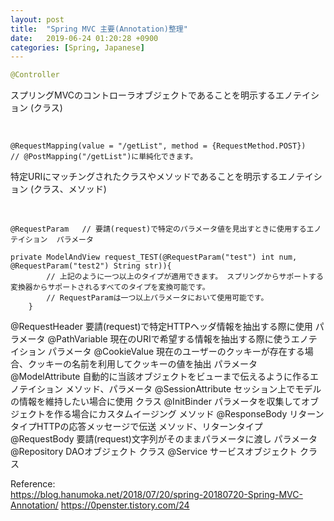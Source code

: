 ```yaml
---
layout: post
title:  "Spring MVC 主要(Annotation)整理"
date:   2019-06-24 01:20:28 +0900
categories: [Spring, Japanese]
---
```


```java
@Controller
```
スプリングMVCのコントローラオブジェクトであることを明示するエノテイション	(クラス)

&nbsp;

```spring
@RequestMapping(value = "/getList", method = {RequestMethod.POST})
// @PostMapping("/getList")に単純化できます。　
```
特定URIにマッチングされたクラスやメソッドであることを明示するエノテイション	(クラス、メソッド)       　　　　

&nbsp;

```spring
@RequestParam	// 要請(request)で特定のパラメータ値を見出すときに使用するエノテイション	パラメータ

private ModelAndView request_TEST(@RequestParam("test") int num,
@RequestParam("test2") String str)){
        // 上記のように一つ以上のタイプが適用できます。 スプリングからサポートする変換器からサポートされるすべてのタイプを変換可能です。
        // RequestParamは一つ以上パラメータにおいて使用可能です。
    }
```

@RequestHeader	要請(request)で特定HTTPヘッダ情報を抽出する際に使用	パラメータ
@PathVariable	現在のURIで希望する情報を抽出する際に使うエノテイション	パラメータ
@CookieValue	現在のユーザーのクッキーが存在する場合、クッキーの名前を利用してクッキーの値を抽出	パラメータ
@ModelAttribute	自動的に当該オブジェクトをビューまで伝えるように作るエノテイション	メソッド、パラメータ
@SessionAttribute	セッション上でモデルの情報を維持したい場合に使用 クラス
@InitBinder	パラメータを収集してオブジェクトを作る場合にカスタムイージング	メソッド
@ResponseBody	リターンタイプHTTPの応答メッセージで伝送	メソッド、リターンタイプ
@RequestBody	要請(request)文字列がそのままパラメータに渡し	パラメータ
@Repository	DAOオブジェクト	クラス
@Service	サービスオブジェクト	クラス

Reference:    
https://blog.hanumoka.net/2018/07/20/spring-20180720-Spring-MVC-Annotation/
https://0penster.tistory.com/24
